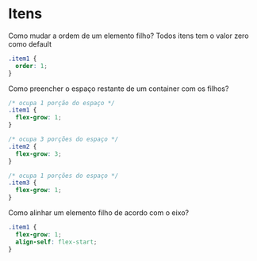 # Itens

Como mudar a ordem de um elemento filho?
  Todos itens tem o valor zero como default
```css
.item1 {
  order: 1;
}
```

Como preencher o espaço restante de um container com os filhos?
```css
/* ocupa 1 porção do espaço */
.item1 {
  flex-grow: 1;
}

/* ocupa 3 porções do espaço */
.item2 {
  flex-grow: 3;
}

/* ocupa 1 porções do espaço */
.item3 {
  flex-grow: 1;
}
```

Como alinhar um elemento filho de acordo com o eixo?
```css
.item1 {
  flex-grow: 1;
  align-self: flex-start;
}
```